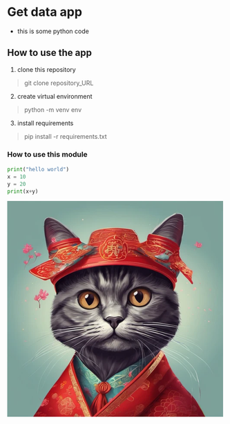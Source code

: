 # Get data app
* this is some python code

## How to use the app
1. clone this repository
> git clone repository_URL
2. create virtual environment
> python -m venv env
3. install requirements
> pip install -r requirements.txt

### How to use this module
```py
print("hello world")
x = 10
y = 20
print(x+y)
```

![Just a cat photo.](./picture/medium.webp)
